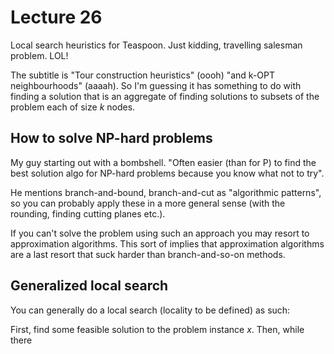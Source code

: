 # Lecture 26

Local search heuristics for Teaspoon. Just kidding, travelling salesman problem.
LOL!

The subtitle is "Tour construction heuristics" (oooh) "and k-OPT neighbourhoods"
(aaaah). So I'm guessing it has something to do with finding a solution that is
an aggregate of finding solutions to subsets of the problem each of size $k$
nodes.

## How to solve NP-hard problems

My guy starting out with a bombshell. "Often easier (than for P) to find the
best solution algo for NP-hard problems because you know what not to try".

He mentions branch-and-bound, branch-and-cut as "algorithmic patterns", so you
can probably apply these in a more general sense (with the rounding, finding
cutting planes etc.).

If you can't solve the problem using such an approach you may resort to
approximation algorithms. This sort of implies that approximation algorithms are
a last resort that suck harder than branch-and-so-on methods.

## Generalized local search

You can generally do a local search (locality to be defined) as such:

First, find some feasible solution to the problem instance $x$. Then, while
there 
